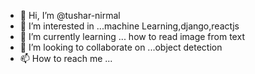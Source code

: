 - 👋 Hi, I’m @tushar-nirmal
- 👀 I’m interested in ...machine Learning,django,reactjs
- 🌱 I’m currently learning ... how to read image from text
- 💞️ I’m looking to collaborate on ...object detection
- 📫 How to reach me ...

<!---
tusha-nirmal/tusha-nirmal is a ✨ special ✨ repository because its `README.md` (this file) appears on your GitHub profile.
You can click the Preview link to take a look at your changes.
--->
